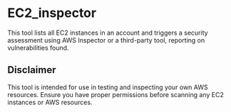 # EC2_inspector
This  tool lists all EC2 instances in an account and triggers a security assessment using AWS Inspector or a third-party tool, reporting on vulnerabilities found.

## Disclaimer
This tool is intended for use in testing and inspecting your own AWS resources. Ensure you have proper permissions before scanning any EC2 instances or AWS resources.